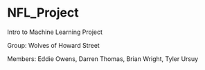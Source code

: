 # NFL_Project
Intro to Machine Learning Project

Group: Wolves of Howard Street

Members: Eddie Owens, Darren Thomas, Brian Wright, Tyler Ursuy
